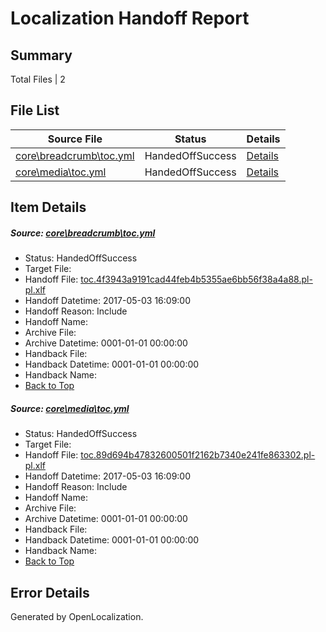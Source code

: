 # <a name='report-top'></a> Localization Handoff Report

## Summary
 Total Files | 2

## File List
 Source File | Status | Details 
 ----------- | ------ | ------- 
 [core\breadcrumb\toc.yml](https://github.com/OpenLocalizationTestOrg/AX-Docs-Sandbox/blob/f5535c1128f43c6cdef102ec8a154615d9cda59a/core/breadcrumb/toc.yml) | HandedOffSuccess | [Details](#4f771d6e599c2abeafe522da1f151be525e0201b4)
 [core\media\toc.yml](https://github.com/OpenLocalizationTestOrg/AX-Docs-Sandbox/blob/5c0c34d84dbba3a71480d50cf5d4fcd83dddedc6/core/media/toc.yml) | HandedOffSuccess | [Details](#5d17447909d8e5db7688290a373550923bfd150d64)

## Item Details
##### <a name='4f771d6e599c2abeafe522da1f151be525e0201b4'></a> Source: [core\breadcrumb\toc.yml](https://github.com/OpenLocalizationTestOrg/AX-Docs-Sandbox/blob/f5535c1128f43c6cdef102ec8a154615d9cda59a/core/breadcrumb/toc.yml)
* Status: HandedOffSuccess
* Target File: 
* Handoff File: [toc.4f3943a9191cad44feb4b5355ae6bb56f38a4a88.pl-pl.xlf](https://github.com/OpenLocalizationTestOrg/AX-Docs-Sandbox.handoff/blob/e7f2076aa02d2333d70a6010d4a036fd592494bf/ol-handoff/OpenLocalizationTestOrg/AX-Docs-Sandbox.pl-pl/master/autohandbackfalse/toc.4f3943a9191cad44feb4b5355ae6bb56f38a4a88.pl-pl.xlf)
* Handoff Datetime: 2017-05-03 16:09:00
* Handoff Reason: Include
* Handoff Name: 
* Archive File: 
* Archive Datetime: 0001-01-01 00:00:00
* Handback File: 
* Handback Datetime: 0001-01-01 00:00:00
* Handback Name: 
* [Back to Top](#report-top)

##### <a name='5d17447909d8e5db7688290a373550923bfd150d64'></a> Source: [core\media\toc.yml](https://github.com/OpenLocalizationTestOrg/AX-Docs-Sandbox/blob/5c0c34d84dbba3a71480d50cf5d4fcd83dddedc6/core/media/toc.yml)
* Status: HandedOffSuccess
* Target File: 
* Handoff File: [toc.89d694b47832600501f2162b7340e241fe863302.pl-pl.xlf](https://github.com/OpenLocalizationTestOrg/AX-Docs-Sandbox.handoff/blob/e7f2076aa02d2333d70a6010d4a036fd592494bf/ol-handoff/OpenLocalizationTestOrg/AX-Docs-Sandbox.pl-pl/master/autohandbackfalse/toc.89d694b47832600501f2162b7340e241fe863302.pl-pl.xlf)
* Handoff Datetime: 2017-05-03 16:09:00
* Handoff Reason: Include
* Handoff Name: 
* Archive File: 
* Archive Datetime: 0001-01-01 00:00:00
* Handback File: 
* Handback Datetime: 0001-01-01 00:00:00
* Handback Name: 
* [Back to Top](#report-top)


## Error Details

Generated by OpenLocalization.
